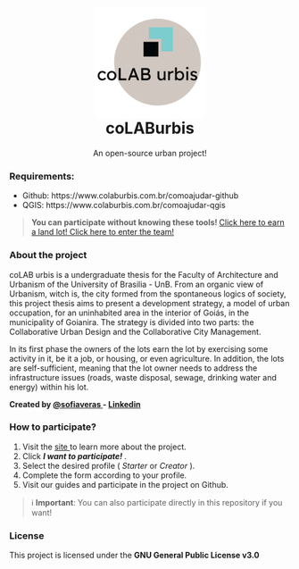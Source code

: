<h1 align = "center">
<br>
<a href="https://www.colaburbis.com.br/"> <img align = "center" height="200" src = "Assets/logo.png"/> </a>
<br> coLABurbis
</h1>
<p align = "center"> An open-source urban project! </p>

<h3> Requirements: </h3>

<ul>
  <li> Github: https://www.colaburbis.com.br/comoajudar-github</li>
  <li> QGIS: https://www.colaburbis.com.br/comoajudar-qgis </li>
</ul>

> <b> You can participate without knowing these tools! </b>
> <a href="https://bit.ly/2m0sUVB"> Click here to earn a land lot! </a>
> <a href="https://bit.ly/2ktHLXZ"> Click here to enter the team! </a>

<h3> About the project </h3>
<p> coLAB urbis is a undergraduate thesis for the Faculty of Architecture and Urbanism of the University of Brasilia - UnB. From an organic view of Urbanism, witch is, the city formed from the spontaneous logics of society, this project thesis aims to present a development strategy, a model of urban occupation, for an uninhabited area in the interior of Goiás, in the municipality of Goianira. The strategy is divided into two parts: the Collaborative Urban Design and the Collaborative City Management. </p>

<p> In its first phase the owners of the lots earn the lot by exercising some activity in it, be it a job, or housing, or even agriculture. In addition, the lots are self-sufficient, meaning that the lot owner needs to address the infrastructure issues (roads, waste disposal, sewage, drinking water and energy) within his lot. </p>
 
<b> Created by <a href="https://github.com/sofiaveras/"> @sofiaveras </a> - <a href = "https://www.linkedin.com/in/sofia-veras- 703a31138 / "> Linkedin </a> </b>

<h3> How to participate? </h3>
<ol>
  <li> Visit the <a href="http://colaburbis.com.br"> site </a> to learn more about the project. </li>
  <li> Click <i> <b> I want to participate! </b> </i>. </li>
  <li> Select the desired profile (<i> Starter </i> or <i> Creator </i>). </li>
  <li> Complete the form according to your profile. </li>
  <li> Visit our guides and participate in the project on Github. </li>
</ol>

> ℹ️ <b>Important</b>: You can also participate directly in this repository if you want!

<h3> License </h3>
This project is licensed under the <b> GNU General Public License v3.0 </b>
